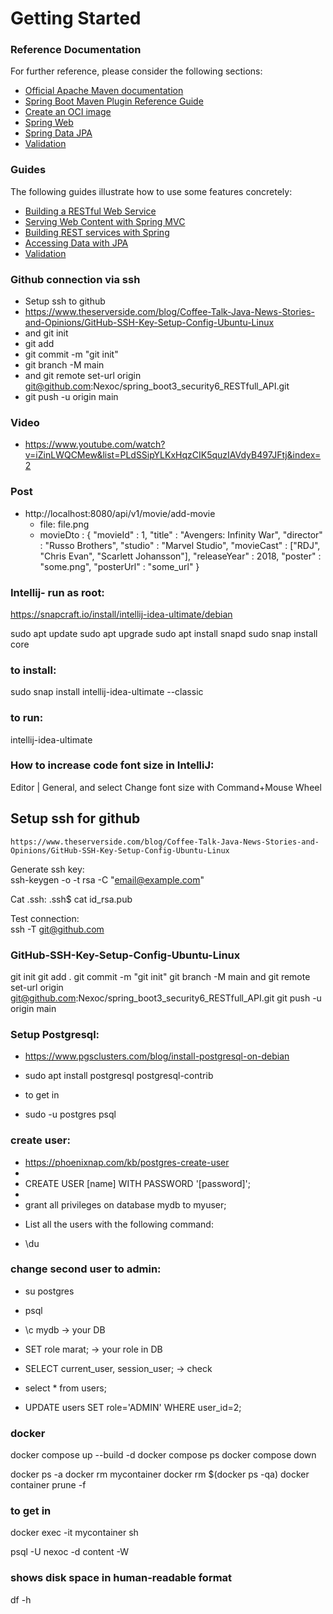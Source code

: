 # Getting Started

### Reference Documentation
For further reference, please consider the following sections:

* [Official Apache Maven documentation](https://maven.apache.org/guides/index.html)
* [Spring Boot Maven Plugin Reference Guide](https://docs.spring.io/spring-boot/docs/3.2.5/maven-plugin/reference/html/)
* [Create an OCI image](https://docs.spring.io/spring-boot/docs/3.2.5/maven-plugin/reference/html/#build-image)
* [Spring Web](https://docs.spring.io/spring-boot/docs/3.2.5/reference/htmlsingle/index.html#web)
* [Spring Data JPA](https://docs.spring.io/spring-boot/docs/3.2.5/reference/htmlsingle/index.html#data.sql.jpa-and-spring-data)
* [Validation](https://docs.spring.io/spring-boot/docs/3.2.5/reference/htmlsingle/index.html#io.validation)

### Guides
The following guides illustrate how to use some features concretely:

* [Building a RESTful Web Service](https://spring.io/guides/gs/rest-service/)
* [Serving Web Content with Spring MVC](https://spring.io/guides/gs/serving-web-content/)
* [Building REST services with Spring](https://spring.io/guides/tutorials/rest/)
* [Accessing Data with JPA](https://spring.io/guides/gs/accessing-data-jpa/)
* [Validation](https://spring.io/guides/gs/validating-form-input/)

### Github connection via ssh

+ Setup ssh to github
+ https://www.theserverside.com/blog/Coffee-Talk-Java-News-Stories-and-Opinions/GitHub-SSH-Key-Setup-Config-Ubuntu-Linux
+ and git init
+ git add
+ git commit -m "git init"
+ git branch -M main
+ and git remote set-url origin git@github.com:Nexoc/spring_boot3_security6_RESTfull_API.git
+ git push -u origin main

### Video

+ https://www.youtube.com/watch?v=iZinLWQCMew&list=PLdSSipYLKxHqzCIK5quzIAVdyB497JFtj&index=2

### Post 
* http://localhost:8080/api/v1/movie/add-movie
  + file: file.png
  + movieDto : {
          "movieId" : 1,
          "title" : "Avengers: Infinity War",
          "director" : "Russo Brothers",
          "studio" : "Marvel Studio",
          "movieCast" : ["RDJ", "Chris Evan", "Scarlett Johansson"],
          "releaseYear" : 2018,
          "poster" : "some.png",
          "posterUrl" : "some_url"
          }

### Intellij- run as root:

https://snapcraft.io/install/intellij-idea-ultimate/debian

sudo apt update
sudo apt upgrade
sudo apt install snapd
sudo snap install core

### to install:
sudo snap install intellij-idea-ultimate --classic
### to run:
intellij-idea-ultimate

### How to increase code font size in IntelliJ:
  Editor | General, and select Change font size with Command+Mouse Wheel

## Setup ssh for github

    https://www.theserverside.com/blog/Coffee-Talk-Java-News-Stories-and-Opinions/GitHub-SSH-Key-Setup-Config-Ubuntu-Linux

Generate ssh key:    
ssh-keygen -o -t rsa -C "email@example.com"

Cat .ssh:
.ssh$ cat id_rsa.pub

Test connection:    
ssh -T git@github.com


### GitHub-SSH-Key-Setup-Config-Ubuntu-Linux
git init
git add .
git commit -m "git init"
git branch -M main
and git remote set-url origin git@github.com:Nexoc/spring_boot3_security6_RESTfull_API.git
git push -u origin main


### Setup Postgresql:
* https://www.pgsclusters.com/blog/install-postgresql-on-debian
+ sudo apt install postgresql postgresql-contrib
* to get in
+ sudo -u postgres psql

### create user:
+ https://phoenixnap.com/kb/postgres-create-user
+ 
+ CREATE USER [name] WITH PASSWORD '[password]';
+ 
+ grant all privileges on database mydb to myuser;

*  List all the users with the following command:
+ \du

### change second user to admin:
+ su postgres
+ psql
+ \c mydb -> your DB
+ SET role marat; -> your role in DB
+ SELECT current_user, session_user; -> check 

+ select * from users;
+ UPDATE users SET role='ADMIN' WHERE user_id=2;

### docker

docker compose up --build -d
docker compose ps
docker compose down

docker ps -a
docker rm mycontainer
docker rm $(docker ps -qa)
docker container prune -f

### to get in
docker exec -it mycontainer sh

psql -U nexoc -d content -W

### shows disk space in human-readable format
df -h 